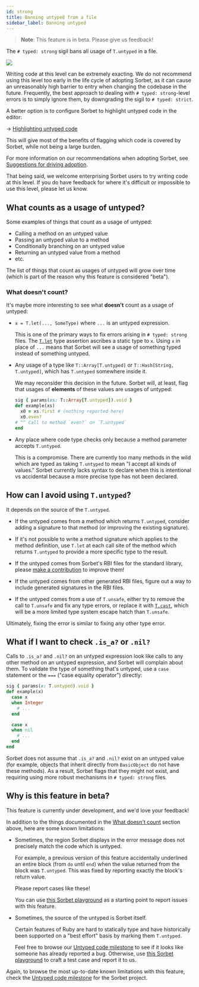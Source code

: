 ```yaml
---
id: strong
title: Banning untyped from a file
sidebar_label: Banning untyped
---
```


> **Note**: This feature is in beta. Please give us feedback!

The `# typed: strong` sigil bans all usage of `T.untyped` in a file.

![](/img/strong.png)

Writing code at this level can be extremely exacting. We do not recommend using this level too early in the life cycle of adopting Sorbet, as it can cause an unreasonably high barrier to entry when changing the codebase in the future. Frequently, the best approach to dealing with `# typed: strong`-level errors is to simply ignore them, by downgrading the sigil to `# typed: strict`.

A better option is to configure Sorbet to highlight untyped code in the editor:

→ [Highlighting untyped code](highlight-untyped.md)

This will give most of the benefits of flagging which code is covered by Sorbet, while not being a large burden.

For more information on our recommendations when adopting Sorbet, see [Suggestions for driving adoption](metrics.md#suggestions-for-driving-adoption).

That being said, we welcome enterprising Sorbet users to try writing code at this level. If you do have feedback for where it's difficult or impossible to use this level, please let us know.

## What counts as a usage of untyped?

Some examples of things that count as a usage of untyped:

- Calling a method on an untyped value
- Passing an untyped value to a method
- Conditionally branching on an untyped value
- Returning an untyped value from a method
- etc.

The list of things that count as usages of untyped will grow over time (which is part of the reason why this feature is considered "beta").

### What doesn't count?

It's maybe more interesting to see what **doesn't** count as a usage of untyped:

- `x = T.let(..., SomeType)` where `...` is an untyped expression.

  This is one of the primary ways to fix errors arising in `# typed: strong` files. The [`T.let`](type-assertions.md) type assertion ascribes a static type to `x`. Using `x` in place of `...` means that Sorbet will see a usage of something typed instead of something untyped.

- Any usage of a type like `T::Array[T.untyped]` or `T::Hash[String, T.untyped]`, which has `T.untyped` somewhere inside it.

  We may reconsider this decision in the future. Sorbet will, at least, flag that usages of **elements** of these values are usages of untyped:

  ```ruby
  sig { params(xs: T::Array[T.untyped]).void }
  def example(xs)
    x0 = xs.first # (nothing reported here)
    x0.even?
  # ^^ Call to method `even?` on `T.untyped`
  end
  ```

- Any place where code type checks only because a method parameter accepts `T.untyped`.

  This is a compromise. There are currently too many methods in the wild which are typed as taking `T.untyped` to mean "I accept all kinds of values." Sorbet currently lacks syntax to declare when this is intentional vs accidental because a more precise type has not been declared.

## How can I avoid using `T.untyped`?

It depends on the source of the `T.untyped`.

- If the untyped comes from a method which returns `T.untyped`, consider adding a signature to that method (or improving the existing signature).

- If it's not possible to write a method signature which applies to the method definition, use `T.let` at each call site of the method which returns `T.untyped` to provide a more specific type to the result.

- If the untyped comes from Sorbet's RBI files for the standard library, please [make a contribution](faq.md#it-looks-like-sorbets-types-for-the-stdlib-are-wrong) to improve them!

- If the untyped comes from other generated RBI files, figure out a way to include generated signatures in the RBI files.

- If the untyped comes from a use of `T.unsafe`, either try to remove the call to `T.unsafe` and fix any type errors, or replace it with [`T.cast`], which will be a more limited type system escape hatch than `T.unsafe`.

Ultimately, fixing the error is similar to fixing any other type error.

[`t.cast`]: type-assertions.md#tcast

## What if I want to check `.is_a?` or `.nil?`

Calls to `.is_a?` and `.nil?` on an untyped expression look like calls to any other method on an untyped expression, and Sorbet will complain about them. To validate the type of something that's untyped, use a `case` statement or the `===` ("case equality operator") directly:

```ruby
sig { params(x: T.untyped).void }
def example(x)
  case x
  when Integer
    # ...
  end

  case x
  when nil
    # ...
  end
end
```

Sorbet does not assume that `.is_a?` and `.nil?` exist on an untyped value (for example, objects that inherit directly from `BasicObject` do not have these methods). As a result, Sorbet flags that they might not exist, and requiring using more robust mechanisms in `# typed: strong` files.

## Why is this feature in beta?

This feature is currently under development, and we'd love your feedback!

In addition to the things documented in the [What doesn't count](#what-doesnt-count) section above, here are some known limitations:

- Sometimes, the region Sorbet displays in the error message does not precisely match the code which is untyped.

  For example, a previous version of this feature accidentally underlined an entire block (from `do` until `end`) when the value returned from the block was `T.untyped`. This was fixed by reporting exactly the block's return value.

  Please report cases like these!

  You can use [this Sorbet playground] as a starting point to report issues with this feature.

- Sometimes, the source of the untyped is Sorbet itself.

  Certain features of Ruby are hard to statically type and have historically been supported on a "best effort" basis by marking them `T.untyped`.

  Feel free to browse our [Untyped code milestone] to see if it looks like someone has already reported a bug. Otherwise, use [this Sorbet playground] to craft a test case and report it to us.

Again, to browse the most up-to-date known limitations with this feature, check the [Untyped code milestone] for the Sorbet project.

[this sorbet playground]: https://sorbet.run/#%23%20typed%3A%20strong%0A%23%20To%20report%20an%20issue%2C%20click%20%22Examples%20%E2%98%B0%20%3E%20Create%20issue%20with%20example%22%0A%0AT.unsafe%28nil%29.foo
[this faq entry]: faq#it-looks-like-sorbets-types-for-the-stdlib-are-wrong
[untyped code milestone]: https://github.com/sorbet/sorbet/milestone/20
